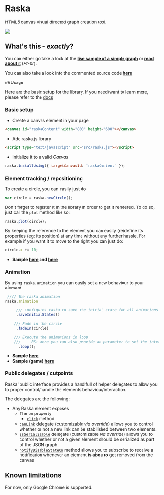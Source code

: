 # Raska
HTML5 canvas visual directed graph creation tool.

![](http://felipegtx.github.io/Raska/img/raska_prt.png)

## What's this - *exactly*?

You can either go take a look at the **[live sample of a simple graph](http://felipegtx.github.io/Raska/RaskSample.html)** 
or **[read about it](http://felipegte.com/2015/08/20/raska-criacaoexportacao-de-grafos-direcionados-usando-html5/)** (*Pt-br*).

You can also take a look into the commented source code 
**[here](http://felipegtx.github.io/Raska/docs/index.html)**

##Usage

Here are the basic setup for the library. If you need/want to learn more, please refer to the [docs](http://felipegtx.github.io/Raska/docs/index.html)

### Basic setup
- Create a canvas element in your page

```html
<canvas id="raskaContent" width="800" height="600"></canvas>
```

- Add raska.js library

```html
<script type="text/javascript" src="src/raska.js"></script>
```

- Initialize it to a valid *Canvas*

```javascript
raska.installUsing({ targetCanvasId: "raskaContent" });
```

### Element tracking / repositioning

To create a circle, you can easily just do

```javascript
var circle = raska.newCircle();
```

Don't forget to register it in the library in order to get it rendered. To do so, just call the ```plot``` method like so:

```javascript
raska.plot(circle);
```

By keeping the reference to the element you can easily (re)define its properties (eg: its position) at any time without any further hassle. For example if you want it to move to the right you can just do:

```javascript
circle.x += 10;
```
- **Sample [here](http://felipegtx.github.io/Raska/RaskSample.html) and [here](http://felipegtx.github.io/Raska/ContainerSample.html)**

### Animation

By using ```raska.animation``` you can easily set a new behaviour to your element. 

```javascript
 //// The raska animation
raska.animation

     /// Configures raska to save the initial state for all animations so we can loop without sidefects
     .saveInitialStates()
     
    /// Fade in the circle
     .fadeIn(circle)
     
    /// Execute the animations in loop 
    ///     PS: here you can also provide an parameter to set the interval beteween animations
      .loop();
```

- **Sample [here](http://felipegtx.github.io/Raska/AnimationSample.html)**
- **Sample (game) [here](http://felipegtx.github.io/Raska/AnimationSample2.html)**

### Public delegates / cutpoints

Raska' public interface provides a handlfull of helper delegates to allow you to proper control/handle the elements behaviour/interaction. 

The delegates are the following:
* Any Raska element exposes
  * The ```on``` property
     * [```click```](http://felipegtx.github.io/Raska/docs/classes/_basicElement.html#method-click) method
  * [```canLink```](http://felipegtx.github.io/Raska/docs/classes/_basicElement.html#method-canLink) delegate (customizable *via override*) allows you to control whether or not a new link can be stabilished between two elements.
  * [```isSerializable```](http://felipegtx.github.io/Raska/docs/classes/_basicElement.html#method-isSerializable) delegate (customizable *via override*) allows you to control whether or not a given element should be serialized as part of the JSON graph.
  * [```notifyDisableStateOn```](http://felipegtx.github.io/Raska/docs/classes/_basicElement.html#method-notifyDisableStateOn) method allows you to subscribe to receive a notification whenever an element **is abou to** get removed from the canvas

## Known limitations

For now, only Google Chrome is supported.
